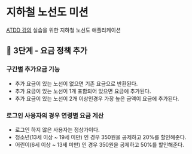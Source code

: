 # 지하철 노선도 미션

[ATDD 강의](https://edu.nextstep.camp/c/R89PYi5H) 실습을 위한 지하철 노선도 애플리케이션

## 🚀 3단계 - 요금 정책 추가
### 구간별 추가요금 기능
- 추가 요금이 있는 노선이 없으면 기존 요금으로 반환된다.
- 추가 요금이 있는 노선이 1개 포함되어 있으면 요금에 추가된다.
- 추가 요금이 있는 노선이 2개 이상인경우 가장 높은 금액이 요금에 추가된다.

### 로그인 사용자의 경우 연령별 요금 계산
- 로그인 하지 않은 사용자는 정상가이다.
- 청소년(13세 이상 ~ 19세 미만) 인 경우 350원을 공제하고 20%를 할인해준다.
- 어린이(6세 이상 ~ 13세 미만) 인 경우 350원을 공제하고 50%를 할인해준다.